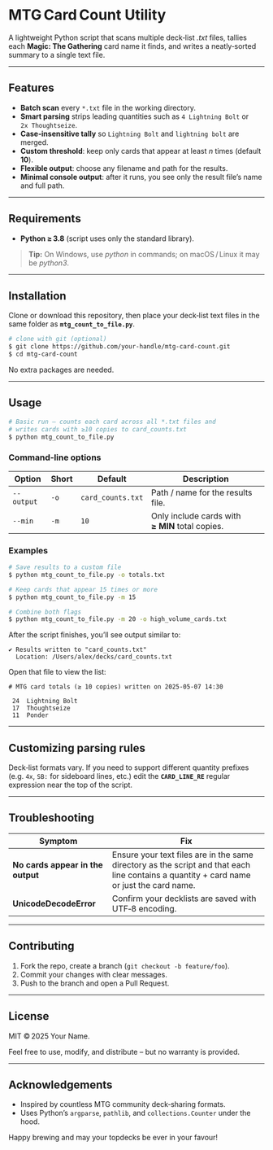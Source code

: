 # MTG Card Count Utility

A lightweight Python script that scans multiple deck‑list *.txt* files, tallies each **Magic: The Gathering** card name it finds, and writes a neatly‑sorted summary to a single text file.

---

## Features

* **Batch scan** every `*.txt` file in the working directory.
* **Smart parsing** strips leading quantities such as `4 Lightning Bolt` or `2x Thoughtseize`.
* **Case‑insensitive tally** so `Lightning Bolt` and `lightning bolt` are merged.
* **Custom threshold**: keep only cards that appear at least *n* times (default **10**).
* **Flexible output**: choose any filename and path for the results.
* **Minimal console output**: after it runs, you see only the result file’s name and full path.

---

## Requirements

* **Python ≥ 3.8** (script uses only the standard library).

> **Tip:** On Windows, use *python* in commands; on macOS / Linux it may be *python3*.

---

## Installation

Clone or download this repository, then place your deck‑list text files in the same folder as **`mtg_count_to_file.py`**.

```bash
# clone with git (optional)
$ git clone https://github.com/your‑handle/mtg‑card‑count.git
$ cd mtg‑card‑count
```

No extra packages are needed.

---

## Usage

```bash
# Basic run – counts each card across all *.txt files and
# writes cards with ≥10 copies to card_counts.txt
$ python mtg_count_to_file.py
```

### Command‑line options

| Option     | Short | Default           | Description                                     |
| ---------- | ----- | ----------------- | ----------------------------------------------- |
| `--output` | `-o`  | `card_counts.txt` | Path / name for the results file.               |
| `--min`    | `-m`  | `10`              | Only include cards with **≥ MIN** total copies. |

### Examples

```bash
# Save results to a custom file
$ python mtg_count_to_file.py -o totals.txt

# Keep cards that appear 15 times or more
$ python mtg_count_to_file.py -m 15

# Combine both flags
$ python mtg_count_to_file.py -m 20 -o high_volume_cards.txt
```

After the script finishes, you’ll see output similar to:

```
✔ Results written to "card_counts.txt"
  Location: /Users/alex/decks/card_counts.txt
```

Open that file to view the list:

```
# MTG card totals (≥ 10 copies) written on 2025‑05‑07 14:30

 24  Lightning Bolt
 17  Thoughtseize
 11  Ponder
```

---

## Customizing parsing rules

Deck‑list formats vary. If you need to support different quantity prefixes (e.g. `4x`, `SB:` for sideboard lines, etc.) edit the **`CARD_LINE_RE`** regular expression near the top of the script.

---

## Troubleshooting

| Symptom                           | Fix                                                                                                                                      |
| --------------------------------- | ---------------------------------------------------------------------------------------------------------------------------------------- |
| **No cards appear in the output** | Ensure your text files are in the same directory as the script and that each line contains a quantity + card name or just the card name. |
| **UnicodeDecodeError**            | Confirm your decklists are saved with UTF‑8 encoding.                                                                                    |

---

## Contributing

1. Fork the repo, create a branch (`git checkout -b feature/foo`).
2. Commit your changes with clear messages.
3. Push to the branch and open a Pull Request.

---

## License

MIT © 2025 Your Name.

Feel free to use, modify, and distribute – but no warranty is provided.

---

## Acknowledgements

* Inspired by countless MTG community deck‑sharing formats.
* Uses Python’s `argparse`, `pathlib`, and `collections.Counter` under the hood.

Happy brewing and may your topdecks be ever in your favour!
